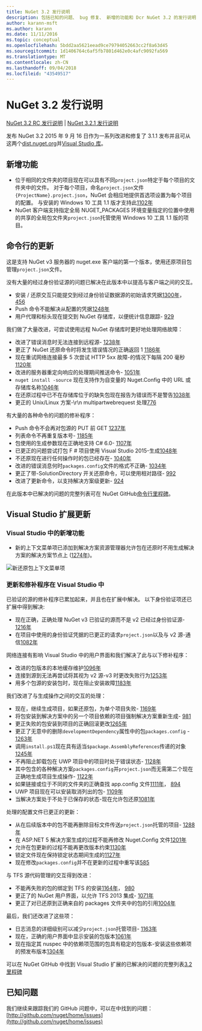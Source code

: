 ```yaml
---
title: NuGet 3.2 发行说明
description: 包括已知的问题、 bug 修复、 新增的功能和 Dcr NuGet 3.2 的发行说明。
author: karann-msft
ms.author: karann
ms.date: 11/11/2016
ms.topic: conceptual
ms.openlocfilehash: 5bdd2aa5621eead9ce79794052663cc2f8a63d45
ms.sourcegitcommit: 1d1406764c6af5fb7801d462e0c4afc9092fa569
ms.translationtype: MT
ms.contentlocale: zh-CN
ms.lasthandoff: 09/04/2018
ms.locfileid: "43549517"
---
```

# <a name="nuget-32-release-notes"></a>NuGet 3.2 发行说明

[NuGet 3.2 RC 发行说明](../release-notes/nuget-3.2-RC.md) | [NuGet 3.2.1 发行说明](../release-notes/nuget-3.2.1.md)

发布 NuGet 3.2 2015 年 9 月 16 日作为一系列改进和修复了 3.1.1 发布并且可从这两个[dist.nuget.org](http://dist.nuget.org/index.html)并[Visual Studio 库](https://marketplace.visualstudio.com/items?itemName=NuGetTeam.NuGetPackageManagerforVisualStudio2015)。

## <a name="new-features"></a>新增功能

* 位于相同的文件夹的项目现在可以具有不同`project.json`特定于每个项目的文件夹中的文件。  对于每个项目，命名`project.json`文件`{ProjectName}.project.json`，NuGet 会相应地提供首选项设置为每个项目的配置。  与安装的 Windows 10 工具 1.1 版才支持此[1102年](https://github.com/NuGet/Home/issues/1102)
* NuGet 客户端支持指定全局 NUGET_PACKAGES 环境变量指定的位置中使用的共享的全局包文件夹`project.json`托管使用 Windows 10 工具 1.1 版的项目。

## <a name="command-line-updates"></a>命令行的更新

这是支持 NuGet v3 服务器的 nuget.exe 客户端的第一个版本，使用还原项目包管理`project.json`文件。

没有大量的经过身份验证源的问题已解决在此版本中以提高与客户端之间的交互。

* 安装 / 还原交互只能提交到经过身份验证数据源的初始请求凭据[1300年](https://github.com/NuGet/Home/issues/1300)， [456](https://github.com/NuGet/Home/issues/456)
* Push 命令不能解决从配置的凭据[1248年](https://github.com/NuGet/Home/issues/1248)
* 用户代理和标头现在提交到 NuGet 存储库，以便统计信息跟踪- [929](https://github.com/NuGet/Home/issues/929)

我们做了大量改进，可尝试使用远程 NuGet 存储库时更好地处理网络故障：

* 改进了错误消息时无法连接到远程源- [1238年](https://github.com/NuGet/Home/issues/1238)
* 更正了 NuGet 还原命令时将发生错误情况的正确返回 1 [1186年](https://github.com/NuGet/Home/issues/1186)
* 现在重试网络连接最多 5 次尝试 HTTP 5xx 故障-的情况下每隔 200 毫秒[1120年](https://github.com/NuGet/Home/issues/1120)
* 改进的服务器重定向响应的处理期间推送命令- [1051年](https://github.com/NuGet/Home/issues/1051)
* `nuget install -source` 现在支持作为自变量的 Nuget.Config 中的 URL 或存储库名称[1046年](https://github.com/NuGet/Home/issues/1046)
* 在还原过程中已不在存储库位于的缺失包现在报告为错误而不是警告[1038年](https://github.com/NuGet/Home/issues/1038)
* 更正的 Unix/Linux 方案-\r\n multipartwebrequest 处理[776](https://github.com/NuGet/Home/issues/776)

有大量的各种命令的问题的修补程序：

* Push 命令不会再对包源的 PUT 前 GET [1237年](https://github.com/NuGet/Home/issues/1237)
* 列表命令不再重复版本号- [1185年](https://github.com/NuGet/Home/issues/1185)
* 包使用的生成参数现在正确地支持 C# 6.0- [1107年](https://github.com/NuGet/Home/issues/1107)
* 已更正的问题尝试打包 F # 项目使用 Visual Studio 2015-生成[1048年](https://github.com/NuGet/Home/issues/1048)
* 不还原现在进行任何操作时的包已经存在- [1040年](https://github.com/NuGet/Home/issues/1040)
* 改进的错误消息何时`packages.config`文件的格式不正确- [1034年](https://github.com/NuGet/Home/issues/1034)
* 更正了带-SolutionDirectory 开关还原命令，可以使用相对路径- [992](https://github.com/NuGet/Home/issues/992)
* 改进了更新命令，以支持解决方案级更新- [924](https://github.com/NuGet/Home/issues/924)

在此版本中已解决的问题的完整列表可在 NuGet GitHub[命令行里程碑](https://github.com/nuget/home/issues?utf8=%E2%9C%93&q=is%3Aissue+milestone%3A3.2.0-commandline+is%3Aclosed+-label%3AClosedAs%3ADuplicate)。

## <a name="visual-studio-extension-updates"></a>Visual Studio 扩展更新

### <a name="new-features-in-visual-studio"></a>Visual Studio 中的新增功能

* 新的上下文菜单项已添加到解决方案资源管理器允许包在还原时不用生成解决方案的解决方案节点上 ([1274年](https://github.com/NuGet/Home/issues/1274))。

![新还原包上下文菜单项](./media/NuGet-3.2/newContextMenu.png)

### <a name="updates-and-fixes-in-visual-studio"></a>更新和修补程序在 Visual Studio 中

已验证的源的修补程序已累加起来，并且也在扩展中解决。  以下身份验证项还已扩展中得到解决:

* 现在正确，正确处理 NuGet v3 已验证的源而不是 v2 已经过身份验证源- [1216年](https://github.com/NuGet/Home/issues/1216)
* 在项目中使用的身份验证凭据的已更正的请求`project.json`以及与 v2 源-通信[1082年](https://github.com/NuGet/Home/issues/1082)

网络连接有影响 Visual Studio 中的用户界面和我们解决了此与以下修补程序：

* 改进的包版本的本地缓存维护[1096年](https://github.com/NuGet/Home/issues/1096)
* 连接到源到无法再尝试将其视为 v2 源-v3 时更改失败行为[1253年](https://github.com/NuGet/Home/issues/1253)
* 用多个包源的安装包时，现在阻止安装故障[1183年](https://github.com/NuGet/Home/issues/1183)

我们改进了与生成操作之间的交互的处理：

* 现在，继续生成项目，如果还原包，为单个项目失败- [1169年](https://github.com/NuGet/Home/issues/1169)
* 将包安装到解决方案中的另一个项目依赖的项目强制解决方案重新生成- [981](https://github.com/NuGet/Home/issues/981)
* 更正失败的包安装到项目的正确回滚更改[1265年](https://github.com/NuGet/Home/issues/1265)
* 更正了无意中的删除`developmentDependency`属性中的包`packages.config`  -  [1263年](https://github.com/NuGet/Home/issues/1263)
* 调用`install.ps1`现在具有适当`$package.AssemblyReferences`传递的对象[1245年](https://github.com/NuGet/Home/issues/1245)
* 不再阻止卸载包在 UWP 项目中的项目时处于错误状态- [1128年](https://github.com/NuGet/Home/issues/1128)
* 其中包含的各种解决方案`packages.config`并`project.json`而无需第二个现在正确地生成项目生成操作- [1122年](https://github.com/NuGet/Home/issues/1122)
* 如果链接或位于不同的文件夹的正确查找 app.config 文件[1111年](https://github.com/NuGet/Home/issues/1111)， [894](https://github.com/NuGet/Home/issues/894)
* UWP 项目现在可以安装取消列出的包- [1109年](https://github.com/NuGet/Home/issues/1109)
* 当解决方案处于不处于已保存的状态-现在允许包还原[1081年](https://github.com/NuGet/Home/issues/1081)

处理的配置文件已更正的更新：

* 从在后续版本中的包不能再删除目标文件传送`project.json`托管的项目- [1288年](https://github.com/NuGet/Home/issues/1288)
* 在 ASP.NET 5 解决方案生成的过程不能再修改 Nuget.Config 文件[1201年](https://github.com/NuGet/Home/issues/1201)
* 允许在包更新的过程不能再更改版本约束[1130年](https://github.com/NuGet/Home/issues/1130)
* 锁定文件现在保持锁定状态期间生成的[1127年](https://github.com/NuGet/Home/issues/1127)
* 现在修改`packages.config`并不在更新的过程中重写该[585](https://github.com/NuGet/Home/issues/585)

与 TFS 源代码管理的交互得到改进：

* 不能再失败的包的绑定到 TFS 的安装[1164年](https://github.com/NuGet/Home/issues/1164)， [980](https://github.com/NuGet/Home/issues/980)
* 更正了的 NuGet 用户界面，以允许 TFS 2013 集成- [1071年](https://github.com/NuGet/Home/issues/1071)
* 更正了对已还原到正确来自的 packages 文件夹中的包的引用[1004年](https://github.com/NuGet/Home/issues/1004)

最后，我们还改进了这些项：

* 日志消息的详细级别可以减少`project.json`托管项目- [1163年](https://github.com/NuGet/Home/issues/1163)
* 现在，正确的用户界面中显示安装的包版本[1061年](https://github.com/NuGet/Home/issues/1061)
* 现在指定其 nuspec 中的依赖项范围的包具有稳定的包版本-安装这些依赖项的预发布版本[1304年](https://github.com/NuGet/Home/issues/1304)

可以在 NuGet GitHub 中找到 Visual Studio 扩展的已解决的问题的完整列表[3.2 里程碑](https://github.com/nuget/home/issues?q=is%3Aissue+is%3Aclosed+-label%3AClosedAs%3ADuplicate+milestone%3A3.2)

## <a name="known-issues"></a>已知问题

我们继续来跟踪我们的 GitHub 问题中，可以在中找到的问题： [http://github.com/nuget/home/issues](http://github.com/nuget/home/issues)